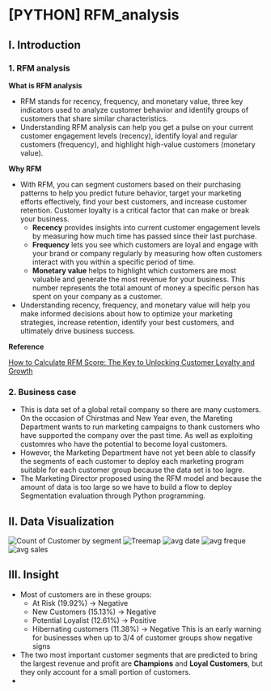 # [PYTHON] RFM_analysis
## I. Introduction
### 1. RFM analysis

**What is RFM analysis**

- RFM stands for recency, frequency, and monetary value, three key indicators used to analyze customer behavior and identify groups of customers that share similar characteristics.
- Understanding RFM analysis can help you get a pulse on your current customer engagement levels (recency), identify loyal and regular customers (frequency), and highlight high-value customers (monetary value). 

**Why RFM**

- With RFM, you can segment customers based on their purchasing patterns to help you predict future behavior, target your marketing efforts effectively, find your best customers, and increase customer retention. Customer loyalty is a critical factor that can make or break your business.
  - **Recency** provides insights into current customer engagement levels by measuring how much time has passed since their last purchase.
  - **Frequency** lets you see which customers are loyal and engage with your brand or company regularly by measuring how often customers interact with you within a specific period of time.
  - **Monetary value** helps to highlight which customers are most valuable and generate the most revenue for your business. This number represents the total amount of money a specific person has spent on your company as a customer.
- Understanding recency, frequency, and monetary value will help you make informed decisions about how to optimize your marketing strategies, increase retention, identify your best customers, and ultimately drive business success.

**Reference**

[How to Calculate RFM Score: The Key to Unlocking Customer Loyalty and Growth](https://patchretention.com/blog/how-to-calculate-rfm-score)

### 2. Business case

- This is data set of a global retail company so there are many customers. On the occasion of Chirstmas and New Year even, the Mareting Department wants to run marketing campaigns to thank customers who have supported the company over the past time. As well as exploiting customres who have the potential to become loyal customers.
- However, the Marketing Department have not yet been able to classify the segments of each customer to deploy each marketing program suitable for each customer group because the data set is too lagre.
- The Marketing Director proposed using the RFM model and because the amount of data is too large so we have to build a flow to deploy Segmentation evaluation through Python programming.

## II. Data Visualization 
![Count of Customer by segment](https://github.com/Anpuer/RFM_analysis/assets/144112015/b42376ad-41d6-4b6e-b093-98571920e6ac)
![Treemap](https://github.com/Anpuer/RFM_analysis/assets/144112015/e983aead-8562-41a6-8514-0b86520da2cb)
![avg date](https://github.com/Anpuer/RFM_analysis/assets/144112015/14f103fc-28ae-4662-b3e8-7005670b4a72)
![avg freque](https://github.com/Anpuer/RFM_analysis/assets/144112015/aebf7130-2ab9-454d-aaab-3ea235914e11)
![avg sales](https://github.com/Anpuer/RFM_analysis/assets/144112015/7348a897-2a2a-421f-b8a7-f7429825dc42)


## III. Insight
- Most of customers are in these groups:
  - At Risk (19.92%) -> Negative
  - New Customers (15.13%) -> Negative
  - Potential Loyalist (12.61%) -> Positive
  - Hibernating customers (11.38%) -> Negative
  This is an early warning for businesses when up to 3/4 of customer groups show negative signs
- The two most important customer segments that are predicted to bring the largest revenue and profit are **Champions** and **Loyal Customers**, but they only account for a small portion of customers.
- 





